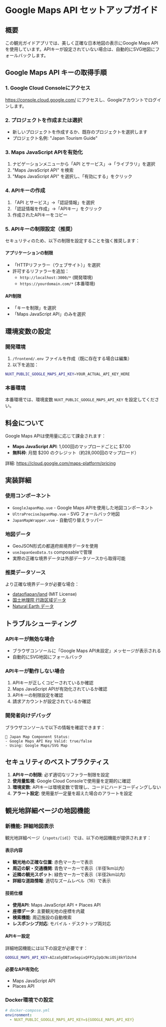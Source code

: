 # Google Maps API セットアップガイド

## 概要

この観光ガイドアプリでは、美しく正確な日本地図の表示にGoogle Maps APIを使用しています。APIキーが設定されていない場合は、自動的にSVG地図にフォールバックします。

## Google Maps API キーの取得手順

### 1. Google Cloud Consoleにアクセス
https://console.cloud.google.com/ にアクセスし、Googleアカウントでログインします。

### 2. プロジェクトを作成または選択
- 新しいプロジェクトを作成するか、既存のプロジェクトを選択します
- プロジェクト名例: "Japan Tourism Guide"

### 3. Maps JavaScript APIを有効化
1. ナビゲーションメニューから「API とサービス」→「ライブラリ」を選択
2. "Maps JavaScript API" を検索
3. "Maps JavaScript API" を選択し、「有効にする」をクリック

### 4. APIキーの作成
1. 「API とサービス」→「認証情報」を選択
2. 「認証情報を作成」→「APIキー」をクリック
3. 作成されたAPIキーをコピー

### 5. APIキーの制限設定（推奨）
セキュリティのため、以下の制限を設定することを強く推奨します：

#### アプリケーションの制限
- 「HTTPリファラー（ウェブサイト）」を選択
- 許可するリファラーを追加：
  - `http://localhost:3000/*` (開発環境)
  - `https://yourdomain.com/*` (本番環境)

#### API制限
- 「キーを制限」を選択
- 「Maps JavaScript API」のみを選択

## 環境変数の設定

### 開発環境
1. `/frontend/.env` ファイルを作成（既に存在する場合は編集）
2. 以下を追加：
```bash
NUXT_PUBLIC_GOOGLE_MAPS_API_KEY=YOUR_ACTUAL_API_KEY_HERE
```

### 本番環境
本番環境では、環境変数 `NUXT_PUBLIC_GOOGLE_MAPS_API_KEY` を設定してください。

## 料金について

Google Maps APIは使用量に応じて課金されます：

- **Maps JavaScript API**: 1,000回のマップロードごとに $7.00
- **無料枠**: 月間 $200 のクレジット（約28,000回のマップロード）

詳細: https://cloud.google.com/maps-platform/pricing

## 実装詳細

### 使用コンポーネント
- `GoogleJapanMap.vue` - Google Maps APIを使用した地図コンポーネント
- `UltraPreciseJapanMap.vue` - SVG フォールバック地図
- `JapanMapWrapper.vue` - 自動切り替えラッパー

### 地図データ
- GeoJSON形式の都道府県境界データを使用
- `useJapanGeoData.ts` composableで管理
- 実際の正確な境界データは外部データソースから取得可能

### 推奨データソース
より正確な境界データが必要な場合：
- [dataofjapan/land](https://github.com/dataofjapan/land) (MIT License)
- [国土地理院 行政区域データ](https://www.gsi.go.jp/)
- [Natural Earth データ](https://www.naturalearthdata.com/)

## トラブルシューティング

### APIキーが無効な場合
- ブラウザコンソールに「Google Maps API未設定」メッセージが表示される
- 自動的にSVG地図にフォールバック

### APIキーが動作しない場合
1. APIキーが正しくコピーされているか確認
2. Maps JavaScript APIが有効化されているか確認
3. APIキーの制限設定を確認
4. 請求アカウントが設定されているか確認

### 開発者向けデバッグ
ブラウザコンソールで以下の情報を確認できます：
```
🗾 Japan Map Component Status:
- Google Maps API Key Valid: true/false
- Using: Google Maps/SVG Map
```

## セキュリティのベストプラクティス

1. **APIキーの制限**: 必ず適切なリファラー制限を設定
2. **使用量監視**: Google Cloud Consoleで使用量を定期的に確認
3. **環境変数**: APIキーは環境変数で管理し、コードにハードコーディングしない
4. **アラート設定**: 使用量が一定量を超えた場合のアラートを設定

## 観光地詳細ページの地図機能

### 新機能: 詳細地図表示
観光地詳細ページ（`/spots/[id]`）では、以下の地図機能が提供されます：

#### 表示内容
- **観光地の正確な位置**: 赤色マーカーで表示
- **周辺の駅・交通機関**: 青色マーカーで表示（半径1km以内）
- **近隣の観光スポット**: 緑色マーカーで表示（半径2km以内）
- **詳細な道路情報**: 適切なズームレベル（16）で表示

#### 技術仕様
- **使用API**: Maps JavaScript API + Places API
- **座標データ**: 主要観光地の座標を内蔵
- **検索機能**: 周辺施設の自動検索
- **レスポンシブ対応**: モバイル・デスクトップ両対応

#### APIキー設定
詳細地図機能には以下の設定が必要です：
```bash
GOOGLE_MAPS_API_KEY=AIzaSyDBTzeSepixQFP2y2pQcNciOSj8kYlDzh4
```

#### 必要なAPI有効化
- Maps JavaScript API
- Places API

### Docker環境での設定
```yaml
# docker-compose.yml
environment:
  - NUXT_PUBLIC_GOOGLE_MAPS_API_KEY=${GOOGLE_MAPS_API_KEY}
```